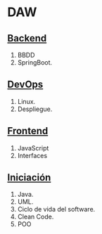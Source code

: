 # DAW

## [Backend](https://github.com/lucaschacon3/DAW/tree/main/Backend)

1. BBDD
2. SpringBoot.

## [DevOps](https://github.com/lucaschacon3/DAW/tree/main/DevOps)
1. Linux.
2. Despliegue.

## [Frontend](https://github.com/lucaschacon3/DAW/tree/main/Frontend)
1. JavaScript
2. Interfaces


## [Iniciación](https://github.com/lucaschacon3/DAW/tree/main/Iniciacion)
1. Java.
2. UML.
3. Ciclo de vida del software.
4. Clean Code.
5. POO